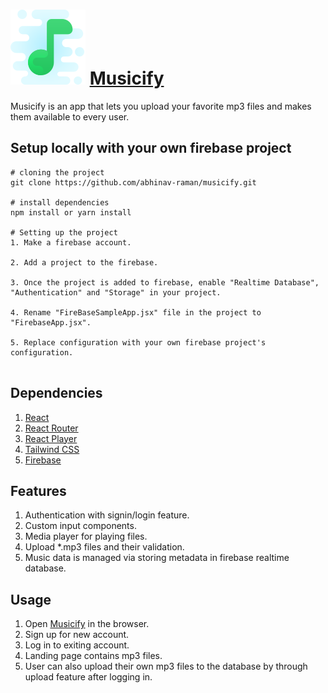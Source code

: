 # ![logo](/src/assets/images/logo-icon.png) [Musicify]()

Musicify is an app that lets you upload your favorite mp3 files and makes them available to every user.

## Setup locally with your own firebase project

```git
# cloning the project
git clone https://github.com/abhinav-raman/musicify.git

# install dependencies
npm install or yarn install

# Setting up the project
1. Make a firebase account.

2. Add a project to the firebase.

3. Once the project is added to firebase, enable "Realtime Database", "Authentication" and "Storage" in your project.

4. Rename "FireBaseSampleApp.jsx" file in the project to "FirebaseApp.jsx".

5. Replace configuration with your own firebase project's configuration.


```
## Dependencies
1. [React](https://reactjs.org/)
2. [React Router](https://reactrouter.com/)
3. [React Player](https://www.npmjs.com/package/react-player)
4. [Tailwind CSS](https://tailwindcss.com/)
5. [Firebase](https://firebase.google.com/)

## Features

1. Authentication with signin/login feature.
2. Custom input components.
3. Media player  for playing files.
3. Upload *.mp3 files and their validation.
4. Music data is managed via storing metadata in firebase realtime database.


## Usage

1. Open [Musicify]() in the browser.
2. Sign up for new account.
3. Log in to exiting account.
4. Landing page contains mp3 files.
5. User can also upload their own mp3 files to the database by through upload feature after logging in.




